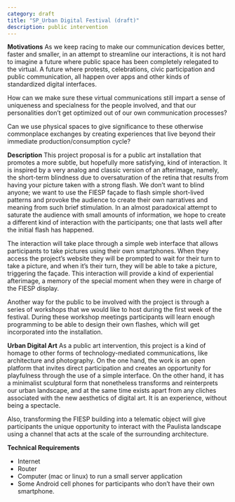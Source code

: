 ```yaml
---
category: draft
title: "SP_Urban Digital Festival (draft)"
description: public intervention
---
```

**Motivations**
As we keep racing to make our communication devices better, faster and smaller, in an attempt to streamline our interactions, it is not hard to imagine a future where public space has been completely relegated to the virtual. A future where protests, celebrations, civic participation and public communication, all happen over apps and other kinds of standardized digital interfaces.

How can we make sure these virtual communications still impart a sense of uniqueness and specialness for the people involved, and that our personalities don’t get optimized out of our own communication processes?

Can we use physical spaces to give significance to these otherwise commonplace exchanges by creating experiences that live beyond their immediate production/consumption cycle?

**Description**
This project proposal is for a public art installation that promotes a more subtle, but hopefully more satisfying, kind of interaction. It is inspired by a very analog and classic version of an afterimage, namely, the short-term blindness due to oversaturation of the retina that results from having your picture taken with a strong flash. We don’t want to blind anyone; we want to use the FIESP façade to flash simple short-lived patterns and provoke the audience to create their own narratives and meaning from such brief stimulation. In an almost paradoxical attempt to saturate the audience with small amounts of information, we hope to create a different kind of interaction with the participants; one that lasts well after the initial flash has happened.

The interaction will take place through a simple web interface that allows participants to take pictures using their own smartphones. When they access the project’s website they will be prompted to wait for their turn to take a picture, and when it’s their turn, they will be able to take a picture, triggering the façade. This interaction will provide a kind of experiential afterimage, a memory of the special moment when they were in charge of the FIESP display.

Another way for the public to be involved with the project is through a series of workshops that we would like to host during the first week of the festival. During these workshop meetings participants will learn enough programming to be able to design their own flashes, which will get incorporated into the installation.

**Urban Digital Art**
As a public art intervention, this project is a kind of homage to other forms of technology-mediated communications, like architecture and photography. On the one hand, the work is an open platform that invites direct participation and creates an opportunity for playfulness through the use of a simple interface. On the other hand, it has a minimalist sculptural form that nonetheless transforms and reinterprets our urban landscape, and at the same time exists apart from any cliches associated with the new aesthetics of digital art. It is an experience, without being a spectacle.

Also, transforming the FIESP building into a telematic object will give participants the unique opportunity to interact with the Paulista landscape using a channel that acts at the scale of the surrounding architecture.

**Technical Requirements**
- Internet
- Router
- Computer (mac or linux) to run a small server application
- Some Android cell phones for participants who don’t have their own smartphone.
